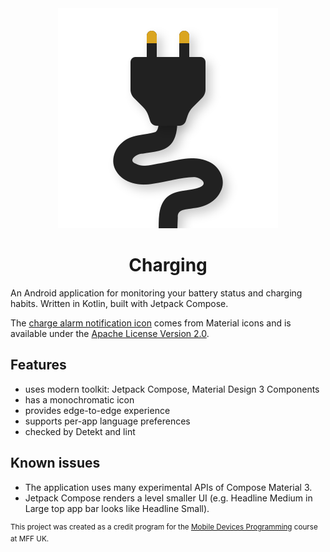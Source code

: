 <div align="center">
  <img src="app/src/main/ic_launcher.svg" alt="app icon">
  <h1>Charging</h1>
</div>

An Android application for monitoring your battery status and charging habits.
Written in Kotlin, built with Jetpack Compose.

The
[charge alarm notification icon](app/src/main/res/drawable-anydpi/notification_charge_alarm.xml)
comes from Material icons and is available under the
[Apache License Version 2.0](https://www.apache.org/licenses/LICENSE-2.0.txt).

## Features

- uses modern toolkit: Jetpack Compose, Material Design 3 Components
- has a monochromatic icon
- provides edge-to-edge experience
- supports per-app language preferences
- checked by Detekt and lint

## Known issues

- The application uses many experimental APIs of Compose Material 3.
- Jetpack Compose renders a level smaller UI (e.g. Headline Medium in Large top
  app bar looks like Headline Small).

<sup>This project was created as a credit program for the
[Mobile Devices Programming](https://d3s.mff.cuni.cz/teaching/nprg056/)
course at MFF UK.</sup>

